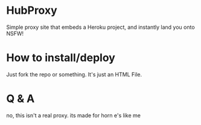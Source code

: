 # HubProxy
Simple proxy site that embeds a Heroku project, and instantly land you onto NSFW!

# How to install/deploy
Just fork the repo or something. It's just an HTML File.

# Q & A
no, this isn't a real proxy. its made for horn e's like me
